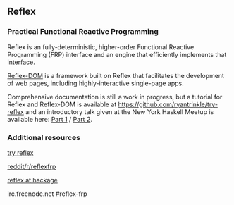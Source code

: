 ## Reflex
### Practical Functional Reactive Programming

Reflex is an fully-deterministic, higher-order Functional Reactive Programming (FRP) interface and an engine that efficiently implements that interface.

[Reflex-DOM](https://github.com/ryantrinkle/reflex-dom) is a framework built on Reflex that facilitates the development of web pages, including highly-interactive single-page apps.

Comprehensive documentation is still a work in progress, but a tutorial for Reflex and Reflex-DOM is available at https://github.com/ryantrinkle/try-reflex and an introductory talk given at the New York Haskell Meetup is available here: [Part 1](https://www.youtube.com/watch?v=mYvkcskJbc4) / [Part 2](https://www.youtube.com/watch?v=3qfc9XFVo2c).

### Additional resources
[try reflex](https://github.com/ryantrinkle/try-reflex)

[reddit/r/reflexfrp](http://www.reddit.com/r/reflexfrp)

[reflex at hackage](https://hackage.haskell.org/package/reflex)

irc.freenode.net #reflex-frp
